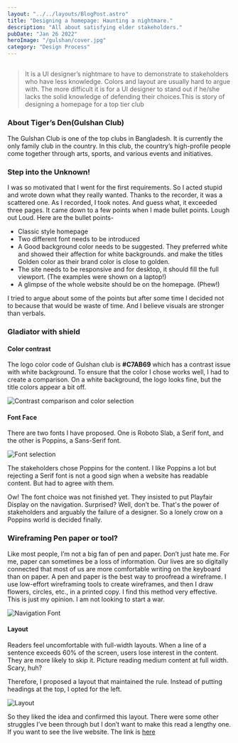 ```yaml
---
layout: "../../layouts/BlogPost.astro"
title: "Designing a homepage: Haunting a nightmare."
description: "All about satisfying elder stakeholders."
pubDate: "Jan 26 2022"
heroImage: "/gulshan/cover.jpg"
category: "Design Process"
---
```


## 

>It is a UI designer’s nightmare to have to demonstrate to stakeholders who have less knowledge. Colors and layout are usually hard to argue with. The more difficult it is for a UI designer to stand out if he/she lacks the solid knowledge of defending their choices.This is story of designing a homepage for a top tier club


### About Tiger’s Den(Gulshan Club)

The Gulshan Club is one of the top clubs in Bangladesh. It is currently the only family club in the country. In this club, the country’s high-profile people come together through arts, sports, and various events and initiatives.

### Step into the Unknown!

I was so motivated that I went for the first requirements. So I acted stupid and wrote down what they really wanted. Thanks to the recorder, it was a scattered one. As I recorded, I took notes. And guess what, it exceeded three pages. It came down to a few points when I made bullet points. Lough out Loud. Here are the bullet points-

- Classic style homepage
- Two different font needs to be introduced
- A Good background color needs to be suggested. They preferred white and showed their affection for white backgrounds. and make the titles Golden color as their brand color is close to golden.
- The site needs to be responsive and for desktop, it should fill the full viewport. (The examples were shown on a laptop!)
- A glimpse of the whole website should be on the homepage. (Phew!)

I tried to argue about some of the points but after some time I decided not to because that would be waste of time. And I believe visuals are stronger than verbals.

### Gladiator with shield

#### Color contrast

The logo color code of Gulshan club is **#C7AB69** which has a contrast issue with white background. To ensure that the color I chose works well, I had to create a comparison. On a white background, the logo looks fine, but the title colors appear a bit off.

![Contrast comparison and color selection](/gulshan/comparison.png)

#### Font Face

There are two fonts I have proposed. One is Roboto Slab, a Serif font, and the other is Poppins, a Sans-Serif font.

![Font selection](/gulshan/font.png)

The stakeholders chose Poppins for the content. I like Poppins a lot but rejecting a Serif font is not a good sign when a website has readable content. But had to agree with them.

Ow! The font choice was not finished yet. They insisted to put Playfair Display on the navigation. Surprised? Well, don’t be. That's the power of stakeholders and arguably the failure of a designer. So a lonely crow on a Poppins world is decided finally.

### Wireframing Pen paper or tool?

Like most people, I’m not a big fan of pen and paper. Don’t just hate me. For me, paper can sometimes be a loss of information. Our lives are so digitally connected that most of us are more comfortable writing on the keyboard than on paper. A pen and paper is the best way to proofread a wireframe. I use low-effort wireframing tools to create wireframes, and then I draw flowers, circles, etc., in a printed copy. I find this method very effective. This is just my opinion. I am not looking to start a war.

![Navigation Font](/gulshan/font2.png)

#### Layout

Readers feel uncomfortable with full-width layouts. When a line of a sentence exceeds 60% of the screen, users lose interest in the content. They are more likely to skip it. Picture reading medium content at full width. Scary, huh?

Therefore, I proposed a layout that maintained the rule. Instead of putting headings at the top, I opted for the left.


![Layout](/gulshan/events.png)


So they liked the idea and confirmed this layout. There were some other struggles I’ve been through but I don’t want to make this read a lengthy one. If you want to see the live website. The link is [here](https://www.gulshanclub.com/)</a>



